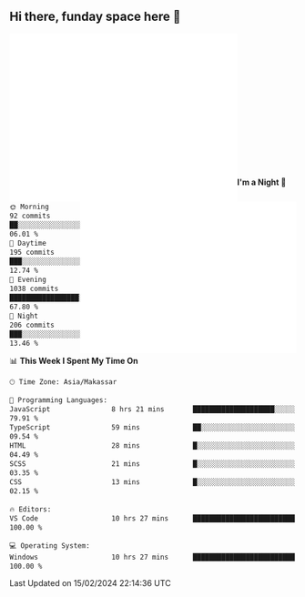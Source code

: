 ## Hi there, funday space here 🚀

<img align="left" width="400" alt="🌞" src="https://raw.githubusercontent.com/fhasnur/fhasnur/master/general.svg?token=ATQS65TR7ETTG5RLJUDIDBLBN34HE">
<img align="right" width="380" alt="🌞" src="https://raw.githubusercontent.com/fhasnur/fhasnur/master/statistics.svg?token=ATQS65TR7ETTG5RLJUDIDBLBN34HE">

<br><br><br><br><br><br><br><br><br><br><br><br><br><br>

<!--START_SECTION:waka-->
**I'm a Night 🦉** 

```text
🌞 Morning                92 commits          ██░░░░░░░░░░░░░░░░░░░░░░░   06.01 % 
🌆 Daytime                195 commits         ███░░░░░░░░░░░░░░░░░░░░░░   12.74 % 
🌃 Evening                1038 commits        █████████████████░░░░░░░░   67.80 % 
🌙 Night                  206 commits         ███░░░░░░░░░░░░░░░░░░░░░░   13.46 % 
```


📊 **This Week I Spent My Time On** 

```text
🕑︎ Time Zone: Asia/Makassar

💬 Programming Languages: 
JavaScript               8 hrs 21 mins       ████████████████████░░░░░   79.91 % 
TypeScript               59 mins             ██░░░░░░░░░░░░░░░░░░░░░░░   09.54 % 
HTML                     28 mins             █░░░░░░░░░░░░░░░░░░░░░░░░   04.49 % 
SCSS                     21 mins             █░░░░░░░░░░░░░░░░░░░░░░░░   03.35 % 
CSS                      13 mins             █░░░░░░░░░░░░░░░░░░░░░░░░   02.15 % 

🔥 Editors: 
VS Code                  10 hrs 27 mins      █████████████████████████   100.00 % 

💻 Operating System: 
Windows                  10 hrs 27 mins      █████████████████████████   100.00 % 
```


 Last Updated on 15/02/2024 22:14:36 UTC
<!--END_SECTION:waka-->
